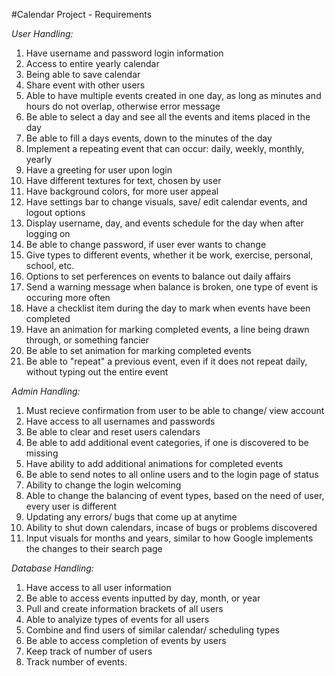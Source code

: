#Calendar Project - Requirements

*User Handling:*

1. Have username and password login information
2. Access to entire yearly calendar
3. Being able to save calendar
4. Share event with other users
5. Able to have multiple events created in one day, as long as minutes and hours do not overlap, otherwise
   error message
6. Be able to select a day and see all the events and items placed in the day
7. Be able to fill a days events, down to the minutes of the day
8. Implement a repeating event that can occur: daily, weekly, monthly, yearly
9. Have a greeting for user upon login
10. Have different textures for text, chosen by user
11. Have background colors, for more user appeal
12. Have settings bar to change visuals, save/ edit calendar events, and logout options
13. Display username, day, and events schedule for the day when after logging on
14. Be able to change password, if user ever wants to change
15. Give types to different events, whether it be work, exercise, personal, school, etc.
16. Options to set perferences on events to balance out daily affairs
17. Send a warning message when balance is broken, one type of event is occuring more often
18. Have a checklist item during the day to mark when events have been completed
19. Have an animation for marking completed events, a line being drawn through, or something fancier
20. Be able to set animation for marking completed events
21. Be able to "repeat" a previous event, even if it does not repeat daily, without typing out the entire
    event

*Admin Handling:*

1. Must recieve confirmation from user to be able to change/ view account
2. Have access to all usernames and passwords
3. Be able to clear and reset users calendars
4. Be able to add additional event categories, if one is discovered to be missing
5. Have ability to add additional animations for completed events
6. Be able to send notes to all online users and to the login page of status
7. Ability to change the login welcoming
8. Able to change the balancing of event types, based on the need of user, every user is different
9. Updating any errors/ bugs that come up at anytime
10. Ability to shut down calendars, incase of bugs or problems discovered
11. Input visuals for months and years, similar to how Google implements the changes to their search page

*Database Handling:*

1. Have access to all user information
2. Be able to access events inputted by day, month, or year
3. Pull and create information brackets of all users
4. Able to analyize types of events for all users
5. Combine and find users of similar calendar/ scheduling types
6. Be able to access completion of events by users
7. Keep track of number of users 
8. Track number of events.
